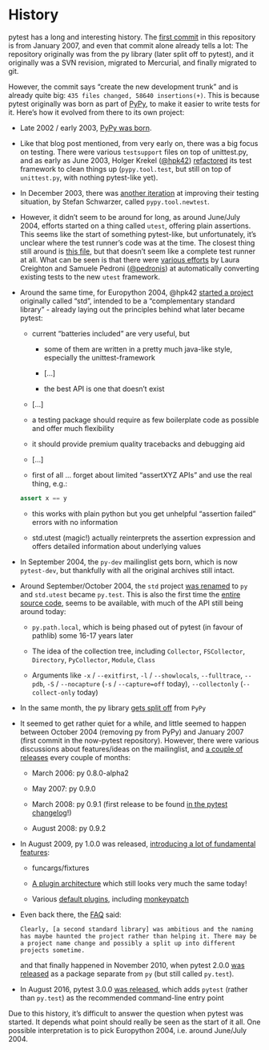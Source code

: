 # History

pytest has a long and interesting history. The [first commit](https://github.com/pytest-dev/pytest/commit/5992a8ef21424d7571305a8d7e2a3431ee7e1e23) in this repository is from January 2007, and even that commit alone already tells a lot: The repository originally was from the py library (later split off to pytest), and it originally was a SVN revision, migrated to Mercurial, and finally migrated to git.

However, the commit says “create the new development trunk” and is already quite big: `435 files changed, 58640 insertions(+)`. This is because pytest originally was born as part of [PyPy](https://www.pypy.org/), to make it easier to write tests for it. Here’s how it evolved from there to its own project:

- Late 2002 / early 2003, [PyPy was born](https://morepypy.blogspot.com/2018/09/the-first-15-years-of-pypy.html).

- Like that blog post mentioned, from very early on, there was a big focus on testing. There were various `testsupport` files on top of unittest.py, and as early as June 2003, Holger Krekel ([@hpk42](https://github.com/hpk42)) [refactored](https://mail.python.org/pipermail/pypy-dev/2003-June/000787.html) its test framework to clean things up (`pypy.tool.test`, but still on top of `unittest.py`, with nothing pytest-like yet).

- In December 2003, there was [another iteration](https://foss.heptapod.net/pypy/pypy/-/commit/02752373e1b29d89c6bb0a97e5f940caa22bdd63) at improving their testing situation, by Stefan Schwarzer, called `pypy.tool.newtest`.

- However, it didn’t seem to be around for long, as around June/July 2004, efforts started on a thing called `utest`, offering plain assertions. This seems like the start of something pytest-like, but unfortunately, it’s unclear where the test runner’s code was at the time. The closest thing still around is [this file](https://foss.heptapod.net/pypy/pypy/-/commit/0735f9ed287ec20950a7dd0a16fc10810d4f6847), but that doesn’t seem like a complete test runner at all. What can be seen is that there were [various efforts](https://foss.heptapod.net/pypy/pypy/-/commits/branch/default?utf8=%E2%9C%93&search=utest) by Laura Creighton and Samuele Pedroni ([@pedronis](https://github.com/pedronis)) at automatically converting existing tests to the new `utest` framework.

- Around the same time, for Europython 2004, @hpk42 [started a project](http://web.archive.org/web/20041020215353/http://codespeak.net/svn/user/hpk/talks/std-talk.txt) originally called “std”, intended to be a “complementary standard library” - already laying out the principles behind what later became pytest:

    - current “batteries included” are very useful, but

        - some of them are written in a pretty much java-like style, especially the unittest-framework

        - […]

        - the best API is one that doesn’t exist

    - […]

    - a testing package should require as few boilerplate code as possible and offer much flexibility

    - it should provide premium quality tracebacks and debugging aid

    - […]

    - first of all … forget about limited “assertXYZ APIs” and use the real thing, e.g.:

    ```python
    assert x == y
    ```

    - this works with plain python but you get unhelpful “assertion failed” errors with no information

    - std.utest (magic!) actually reinterprets the assertion expression and offers detailed information about underlying values

- In September 2004, the `py-dev` mailinglist gets born, which is now `pytest-dev`, but thankfully with all the original archives still intact.

- Around September/October 2004, the `std` project [was renamed](https://mail.python.org/pipermail/pypy-dev/2004-September/001565.html) to `py` and `std.utest` became `py.test`. This is also the first time the [entire source code](https://foss.heptapod.net/pypy/pypy/-/commit/42cf50c412026028e20acd23d518bd92e623ac11), seems to be available, with much of the API still being around today:

    - `py.path.local`, which is being phased out of pytest (in favour of pathlib) some 16-17 years later

    - The idea of the collection tree, including `Collector`, `FSCollector`, `Directory`, `PyCollector`, `Module`, `Class`

    - Arguments like `-x` / `--exitfirst`, `-l` / `--showlocals`, `--fulltrace`, `--pdb`, `-S` / `--nocapture` (`-s` / `--capture=off` today), `--collectonly` (`--collect-only` today)

- In the same month, the py library [gets split off](https://foss.heptapod.net/pypy/pypy/-/commit/6bdafe9203ad92eb259270b267189141c53bce33) from `PyPy`

- It seemed to get rather quiet for a while, and little seemed to happen between October 2004 (removing py from PyPy) and January 2007 (first commit in the now-pytest repository). However, there were various discussions about features/ideas on the mailinglist, and [a couple of releases](https://pypi.org/project/py/0.8.0-alpha2/#history/) every couple of months:

    - March 2006: py 0.8.0-alpha2

    - May 2007: py 0.9.0

    - March 2008: py 0.9.1 (first release to be found [in the pytest changelog](https://github.com/pytest-dev/pytest/blob/main/doc/en/changelog.rst#091)!)

    - August 2008: py 0.9.2

- In August 2009, py 1.0.0 was released, [introducing a lot of fundamental features](https://holgerkrekel.net/2009/08/04/pylib-1-0-0-released-the-testing-with-python-innovations-continue/):

    - funcargs/fixtures

    - [A plugin architecture](http://web.archive.org/web/20090629032718/https://codespeak.net/py/dist/test/extend.html) which still looks very much the same today!

    - Various [default plugins](http://web.archive.org/web/20091005181132/https://codespeak.net/py/dist/test/plugin/index.html), including [monkeypatch](http://web.archive.org/web/20091012022829/http://codespeak.net/py/dist/test/plugin/how-to/monkeypatch.html)

- Even back there, the [FAQ](http://web.archive.org/web/20091005222413/http://codespeak.net/py/dist/faq.html) said:

    ```text
    Clearly, [a second standard library] was ambitious and the naming has maybe haunted the project rather than helping it. There may be a project name change and possibly a split up into different projects sometime.
    ```

    and that finally happened in November 2010, when pytest 2.0.0 [was released](https://mail.python.org/pipermail/pytest-dev/2010-November/001687.html) as a package separate from `py` (but still called `py.test`).

- In August 2016, pytest 3.0.0 [was released](https://docs.pytest.org/en/latest/changelog.html#release-3-0-0), which adds `pytest` (rather than `py.test`) as the recommended command-line entry point

Due to this history, it’s difficult to answer the question when pytest was started. It depends what point should really be seen as the start of it all. One possible interpretation is to pick Europython 2004, i.e. around June/July 2004.